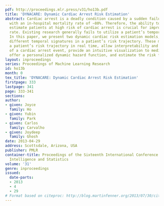 ```yaml
---
pdf: http://proceedings.mlr.press/v31/ho13b.pdf
title: 'DYNACARE: Dynamic Cardiac Arrest Risk Estimation'
abstract: Cardiac arrest is a deadly condition caused by a sudden failure of the heart
  with an in-hospital mortality rate of ∼80%. Therefore, the ability to accurately
  estimate patients at high risk of cardiac arrest is crucial for improving the survival
  rate. Existing research generally fails to utilize a patient’s temporal dynamics.
  In this paper, we present two dynamic cardiac risk estimation models, focusing on
  different temporal signatures in a patient’s risk trajectory. These models can track
  a patient’s risk trajectory in real time, allow interpretability and predictability
  of a cardiac arrest event, provide an intuitive visualization to medical professionals,
  offer a personalized dynamic hazard function, and estimate the risk for a new patient.
layout: inproceedings
series: Proceedings of Machine Learning Research
id: ho13b
month: 0
tex_title: 'DYNACARE: Dynamic Cardiac Arrest Risk Estimation'
firstpage: 333
lastpage: 341
page: 333-341
sections: 
author:
- given: Joyce
  family: Ho
- given: Yubin
  family: Park
- given: Carlos
  family: Carvalho
- given: Joydeep
  family: Ghosh
date: 2013-04-29
address: Scottsdale, Arizona, USA
publisher: PMLR
container-title: Proceedings of the Sixteenth International Conference on Artificial
  Intelligence and Statistics
volume: '31'
genre: inproceedings
issued:
  date-parts:
  - 2013
  - 4
  - 29
# Format based on citeproc: http://blog.martinfenner.org/2013/07/30/citeproc-yaml-for-bibliographies/
---
```

